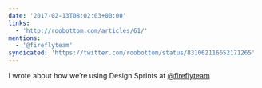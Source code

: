 ```yaml
---
date: '2017-02-13T08:02:03+00:00'
links:
  - 'http://roobottom.com/articles/61/'
mentions:
  - '@fireflyteam'
syndicated: 'https://twitter.com/roobottom/status/831062116652171265'
---
```

I wrote about how we’re using Design Sprints at [@fireflyteam](https://twitter.com/@fireflyteam) 
